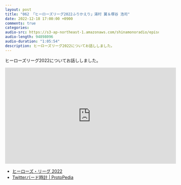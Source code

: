 ```yaml
---
layout: post
title: "062 「ヒーローズリーグ2022ふりかえり」湯村 翼＆塚谷 浩司"
date: 2022-12-18 17:00:00 +0900
comments: true
categories:
audio-src: https://s3-ap-northeast-1.amazonaws.com/shinamonoradio/episodes/062.mp3
audio-length: 94898096
audio-duration: "1:05:54"
description: ヒーローズリーグ2022についてお話ししました。
---
```

ヒーローズリーグ2022についてお話ししました。

<iframe width="560" height="315" src="https://www.youtube.com/embed/1Jmg4cqMvfE" frameborder="0" allowfullscreen></iframe>

- [ヒーローズ・リーグ 2022](https://heroes-league.net/2022/)
- [Twitterバード時計 | ProtoPedia](https://protopedia.net/prototype/3273)